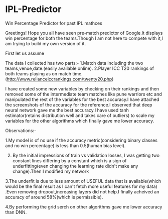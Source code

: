# IPL-Predictor
Win Percentage Predictor for past IPL mathces

Greetings!
Hope you all have seen pre-match predictor of Google.It displays win percentage for both the teams.Though I am not here to compete with it,I am trying to build my own version of it.

First let us assume

The data I collected has two parts:-
1.Match data including the two teams,venue,date.(easily available online).
2.Player ICC T20 rankings of both teams playing as on match time.(http://www.relianceiccrankings.com/twenty20.php)

I have created some new variables by checking on their rankings and then removed some of the intermediate team matches like pune warriors etc and manipulated the rest of the variables for the best accuracy.I have attached the screenshots of the accuracy for the reference.I observed that deep neural network gave me the best accuracy.I have used tanh estimator(retains distribution well and takes care of outliers) to scale my variables for the other algorithms which finally gave me lower accuracy.



Observations:-

1.My model is of no use if the accuracy metric(considering binary classes and no win percentage) is less than 0.5(human bias level).

2. By the initial impressions of train vs validation losses, I was getting two constant lines differing by a constant which is a sign of underfitting(even changing the learning rate didn't make any change).Then I modified my network

3.The underfit is due to less amount of USEFUL data that is available(which would be the final result as I can't fetch more useful features for my data) .Even removing dropout,increasing layers did not help.I finally acheived an accuracy of around 58%(which is permissible).

4.By performing the grid serch on other algorithms gave me lower accuracy than DNN.
